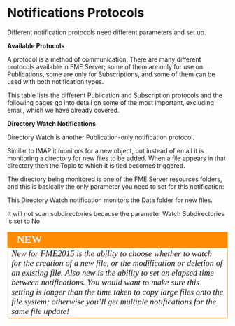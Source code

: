 # Notifications Protocols

Different notification protocols need different parameters and set up.

**Available Protocols**

A protocol is a method of communication. There are many different protocols available in FME Server; some of them are only for use on Publications, some are only for Subscriptions, and some of them can be used with both notification types.

This table lists the different Publication and Subscription protocols and the following pages go into detail on some of the most important, excluding email, which we have already covered.

**Directory Watch Notifications**

Directory Watch is another Publication-only notification protocol.

Similar to IMAP it monitors for a new object, but instead of email it is monitoring a directory for new files to be added. When a file appears in that directory then the Topic to which it is tied becomes triggered.

The directory being monitored is one of the FME Server resources folders, and this is basically the only parameter you need to set for this notification:

This Directory Watch notification monitors the Data folder for new files.

It will not scan subdirectories because the parameter Watch Subdirectories is set to No.



<table style="border-spacing: 0px">
<tr>
<td style="vertical-align:middle;background-color:darkorange;border: 2px solid darkorange">
<i class="fa fa-bolt fa-lg fa-pull-left fa-fw" style="color:white;padding-right: 12px;vertical-align:text-top"></i>
<span style="color:white;font-size:x-large;font-weight: bold;font-family:serif">NEW</span>
</td>
</tr>

<tr>
<td style="border: 1px solid darkorange">
<span style="font-family:serif; font-style:italic; font-size:larger">
New for FME2015 is the ability to choose whether to watch for the creation of a new file, or the modification or deletion of an existing file. Also new is the ability to set an elapsed time between notifications. You would want to make sure this setting is longer than the time taken to copy large files onto the file system; otherwise you’ll get multiple notifications for the same file update!
</span>
</td>
</tr>
</table>

